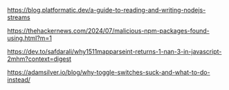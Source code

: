 https://blog.platformatic.dev/a-guide-to-reading-and-writing-nodejs-streams

https://thehackernews.com/2024/07/malicious-npm-packages-found-using.html?m=1

https://dev.to/safdarali/why1511mapparseint-returns-1-nan-3-in-javascript-2mhm?context=digest

https://adamsilver.io/blog/why-toggle-switches-suck-and-what-to-do-instead/